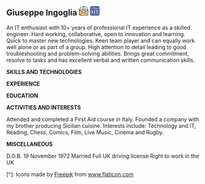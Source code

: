 ## Giuseppe Ingoglia [![new-email](/assets/img/open-email.png)](mailto:giuseppe.ingoglia@protonmail.com) [![Linkedin](/assets/img/linkedin.png)](https://www.linkedin.com/in/gmingoglia) 

An IT enthusiast with 10+ years of professional IT experience as a skilled engineer.
Hard working, collaborative, open to innovation and learning. Quick to master new technologies.
Keen team player and can equally work well alone or as part of a group.
High attention to detail leading to good troubleshooting and problem-solving abilities.
Brings great commitment, resolve to tasks and has excellent verbal and written communication skills.

**SKILLS AND TECHNOLOGIES**

**EXPERIENCE**

**EDUCATION**

**ACTIVITIES AND INTERESTS**

Attended and completed a First Aid course in Italy.
Founded a company with my brother producing Sicilian cuisine.
Interests include: Technology and IT, Reading, Chess, Comics, Film, Live Music, Cinema and Rugby.

**MISCELLANEOUS**

D.O.B. 19 November 1972
Married
Full UK driving license
Right to work in the UK

[^]: Icons made by <a href="https://www.flaticon.com/authors/freepik" title="Freepik">Freepik</a> from <a href="https://www.flaticon.com/" title="Flaticon"> www.flaticon.com</a>
